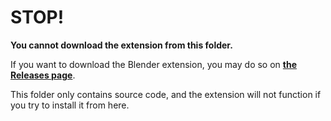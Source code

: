 # STOP!

**You cannot download the extension from this folder.**

If you want to download the Blender extension, you may do so on [**the Releases page**](https://github.com/adroitwhiz/after-effects-to-blender-export/releases).

This folder only contains source code, and the extension will not function if you try to install it from here.
